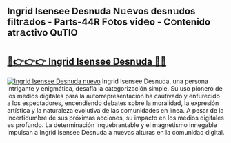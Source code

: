 ## Ingrid Isensee Desnuda N𝚞𝚎vos desn𝚞dos filtr𝚊dos - Parts-44R F𝚘tos vid𝚎o - C𝚘ntenido atr𝚊ctivo QuTIO

# <h2><a href="http://mbbeclo.tromn.icu/?c=Ingrid+Isensee+Desnuda">🔗👉👉👉 Ingrid Isensee Desnuda 🔗🔗</a></h2>

[![Ingrid Isensee Desnuda nuevo](https://i.imgur.com/pEAQMta.gif)](http://mbbeclo.tromn.icu/?c=Ingrid+Isensee+Desnuda)
Ingrid Isensee Desnuda, una persona intrigante y enigmática, desafía la categorización simple. Su uso pionero de los medios digitales para la autorrepresentación ha cautivado y enfurecido a los espectadores, encendiendo debates sobre la moralidad, la expresión artística y la naturaleza evolutiva de las comunidades en línea. A pesar de la incertidumbre de sus próximas acciones, su impacto en los medios digitales es profundo. La determinación inquebrantable y el magnetismo innegable impulsan a Ingrid Isensee Desnuda a nuevas alturas en la comunidad digital.
